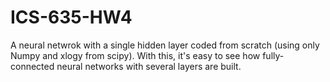 # ICS-635-HW4

A neural netwrok with a single hidden layer coded from scratch (using only Numpy and xlogy from scipy). With this, it's easy to see how fully-connected neural networks with several layers are built.
